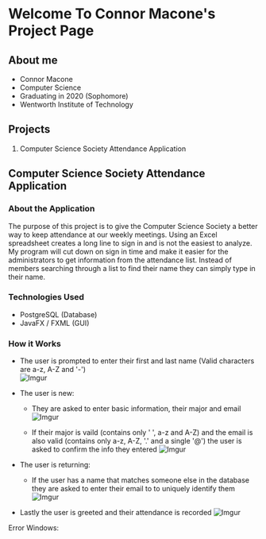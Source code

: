 # Welcome To Connor Macone's Project Page

## About me
- Connor Macone
- Computer Science
- Graduating in 2020 (Sophomore)
- Wentworth Institute of Technology

## Projects
1. Computer Science Society Attendance Application

## Computer Science Society Attendance Application

### About the Application
  The purpose of this project is to give the Computer Science Society a better way to keep attendance at our weekly 
meetings. Using an Excel spreadsheet creates a long line to sign in and is not the easiest to analyze. My program will cut 
down on sign in time and make it easier for the administrators to get information from the attendance list. Instead of 
members searching through a list to find their name they can simply type in their name.

### Technologies Used
- PostgreSQL (Database)
- JavaFX / FXML (GUI)

### How it Works
- The user is prompted to enter their first and last name (Valid characters are a-z, A-Z and '-') <br>
![Imgur](https://i.imgur.com/WCiwUhx.png)

- The user is new:
  
  - They are asked to enter basic information, their major and email
![Imgur](https://i.imgur.com/4nbad7A.png)
  
  - If their major is vaild (contains only ' ', a-z and A-Z) and the email is also valid (contains only a-z, A-Z, '.' and a single '@') the user is asked to confirm the info they entered 
![Imgur](https://i.imgur.com/cJ7sbIJ.png)

- The user is returning:
  - If the user has a name that matches someone else in the database they are asked to enter their email to to uniquely identify them
![Imgur](https://i.imgur.com/fFSubi9.png)

- Lastly the user is greeted and their attendance is recorded
![Imgur](https://i.imgur.com/2suWvWV.png)

Error Windows:

